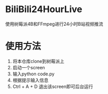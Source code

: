 # BiliBili24HourLive
使用树莓派4B和FFmpeg进行24小时B站视频推流

# 使用方法
1. 将本仓库clone到树莓派上
2. 启动一个screen
3. 输入python code.py
4. 根据提示输入信息
5. Ctrl + A + D 退出该screen即可后台运行
